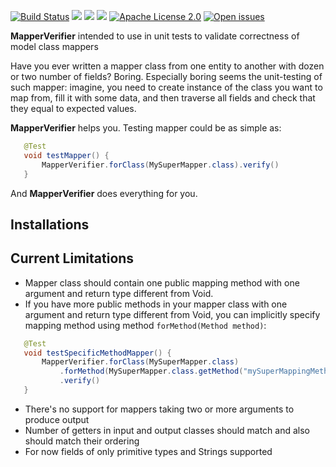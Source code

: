 [![Build Status](https://travis-ci.org/olegosipenko/mapperverifier.svg?branch=master)](https://travis-ci.org/olegosipenko/mapperverifier)
<a href="http://www.methodscount.com/?lib=com.github.olegosipenko%3Amapperverifier%3A0.0.1-SNAPSHOT"><img src="https://img.shields.io/badge/Methods count-636-e91e63.svg"/></a>
<a href="http://www.methodscount.com/?lib=com.github.olegosipenko%3Amapperverifier%3A0.0.1-SNAPSHOT"><img src="https://img.shields.io/badge/Size-80 KB-e91e63.svg"/></a>
[![](https://jitpack.io/v/olegosipenko/mapperverifier.svg)](https://jitpack.io/#olegosipenko/mapperverifier)
[![Apache License 2.0](https://img.shields.io/:license-Apache%20License%202.0-blue.svg?style=plastic)](https://github.com/olegosipenko/mapperverifier/blob/master/LICENSE.md)
[![Open issues](https://img.shields.io/github/issues/olegosipenko/mapperverifier.svg?style=plastic)](https://github.com/olegosipenko/mapperverifier/issues)

**MapperVerifier** intended to use in unit tests to validate correctness of model class mappers

Have you ever written a mapper class from one entity to another with dozen or two number of fields? Boring. Especially boring seems the unit-testing of such mapper: imagine, you need to create instance of the class you want to map from, fill it with some data, and then traverse all fields and check that they equal to expected values.

**MapperVerifier** helps you. Testing mapper could be as simple as:

```java
   @Test
   void testMapper() {
       MapperVerifier.forClass(MySuperMapper.class).verify()
   }
```

And **MapperVerifier** does everything for you.

Installations
---

Current Limitations
---
* Mapper class should contain one public mapping method with one argument and return type different from Void.
* If you have more public methods in your mapper class with one argument and return type different from Void, you can implicitly specify mapping method using method `forMethod(Method method)`:

```java
   @Test
   void testSpecificMethodMapper() {
       MapperVerifier.forClass(MySuperMapper.class)
           .forMethod(MySuperMapper.class.getMethod("mySuperMappingMethod"))
           .verify()
   }
```
* There's no support for mappers taking two or more arguments to produce output
* Number of getters in input and output classes should match and also should match their ordering
* For now fields of only primitive types and Strings supported
